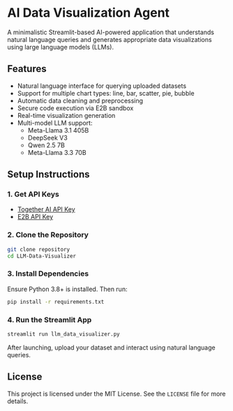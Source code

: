 # AI Data Visualization Agent

A minimalistic Streamlit-based AI-powered application that understands natural language queries and generates appropriate data visualizations using large language models (LLMs).

## Features

- Natural language interface for querying uploaded datasets  
- Support for multiple chart types: line, bar, scatter, pie, bubble  
- Automatic data cleaning and preprocessing  
- Secure code execution via E2B sandbox  
- Real-time visualization generation  
- Multi-model LLM support:
  - Meta-Llama 3.1 405B  
  - DeepSeek V3  
  - Qwen 2.5 7B  
  - Meta-Llama 3.3 70B  

## Setup Instructions

### 1. Get API Keys

- [Together AI API Key](https://api.together.ai/signin)  
- [E2B API Key](https://e2b.dev/docs/legacy/getting-started/api-key)  

### 2. Clone the Repository

```bash
git clone repository
cd LLM-Data-Visualizer
```

### 3. Install Dependencies

Ensure Python 3.8+ is installed. Then run:

```bash
pip install -r requirements.txt
```

### 4. Run the Streamlit App

```bash
streamlit run llm_data_visualizer.py
```

After launching, upload your dataset and interact using natural language queries.

## License

This project is licensed under the MIT License. See the `LICENSE` file for more details.


